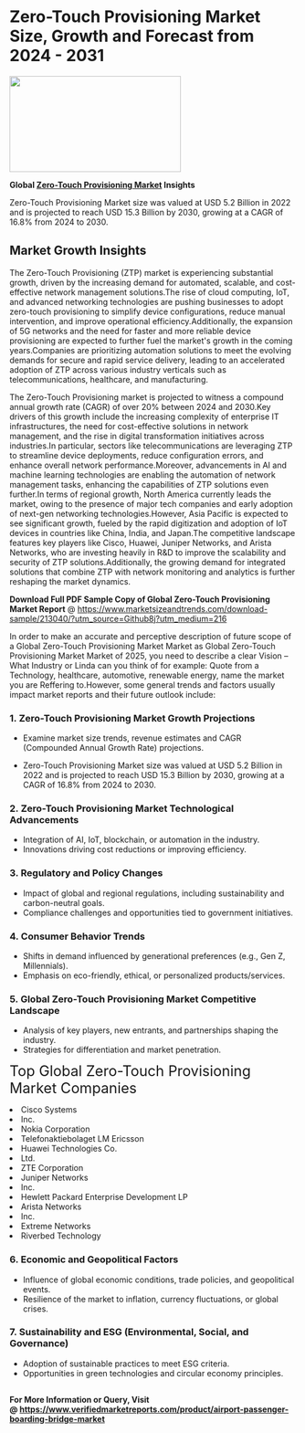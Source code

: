 <H1>Zero-Touch Provisioning Market Size, Growth and Forecast from 2024 - 2031</H1><img class="aligncenter size-medium wp-image-584254" src="https://thirdeyenews.in/wp-content/uploads/2024/09/Global-Market-Research-300x168.jpeg" alt="" width="300" height="168" /><p><strong>Global&nbsp;<a href="https://www.marketsizeandtrends.com/download-sample/213040/?utm_source=Github8j?utm_medium=216">Zero-Touch Provisioning Market</a> Insights</strong></p><p>Zero-Touch Provisioning Market size was valued at USD 5.2 Billion in 2022 and is projected to reach USD 15.3 Billion by 2030, growing at a CAGR of 16.8% from 2024 to 2030.</p><p><h2>Market Growth Insights</h2> The Zero-Touch Provisioning (ZTP) market is experiencing substantial growth, driven by the increasing demand for automated, scalable, and cost-effective network management solutions.The rise of cloud computing, IoT, and advanced networking technologies are pushing businesses to adopt zero-touch provisioning to simplify device configurations, reduce manual intervention, and improve operational efficiency.Additionally, the expansion of 5G networks and the need for faster and more reliable device provisioning are expected to further fuel the market's growth in the coming years.Companies are prioritizing automation solutions to meet the evolving demands for secure and rapid service delivery, leading to an accelerated adoption of ZTP across various industry verticals such as telecommunications, healthcare, and manufacturing.<p>The Zero-Touch Provisioning market is projected to witness a compound annual growth rate (CAGR) of over 20% between 2024 and 2030.Key drivers of this growth include the increasing complexity of enterprise IT infrastructures, the need for cost-effective solutions in network management, and the rise in digital transformation initiatives across industries.In particular, sectors like telecommunications are leveraging ZTP to streamline device deployments, reduce configuration errors, and enhance overall network performance.Moreover, advancements in AI and machine learning technologies are enabling the automation of network management tasks, enhancing the capabilities of ZTP solutions even further.In terms of regional growth, North America currently leads the market, owing to the presence of major tech companies and early adoption of next-gen networking technologies.However, Asia Pacific is expected to see significant growth, fueled by the rapid digitization and adoption of IoT devices in countries like China, India, and Japan.The competitive landscape features key players like Cisco, Huawei, Juniper Networks, and Arista Networks, who are investing heavily in R&D to improve the scalability and security of ZTP solutions.Additionally, the growing demand for integrated solutions that combine ZTP with network monitoring and analytics is further reshaping the market dynamics.<p><span class=""><strong>Download Full PDF Sample Copy of Global Zero-Touch Provisioning Market Report</strong> @ <a href="https://www.marketsizeandtrends.com/download-sample/213040/?utm_source=Github8j?utm_medium=216" target="_blank">https://www.marketsizeandtrends.com/download-sample/213040/?utm_source=Github8j?utm_medium=216</a></span></p><p>In order to make an accurate and perceptive description of future scope of a Global&nbsp;Zero-Touch Provisioning Market Market as Global&nbsp;Zero-Touch Provisioning Market Market of 2025, you need to describe a clear Vision &ndash; What Industry or Linda can you think of for example: Quote from a Technology, healthcare, automotive, renewable energy, name the market you are Reffering to.However, some general trends and factors usually impact market reports and their future outlook include:</p><h3>1.&nbsp;<strong>Zero-Touch Provisioning Market Growth Projections</strong></h3><ul><li>Examine market size trends, revenue estimates and CAGR (Compounded Annual Growth Rate) projections.</li><li><p>Zero-Touch Provisioning Market size was valued at USD 5.2 Billion in 2022 and is projected to reach USD 15.3 Billion by 2030, growing at a CAGR of 16.8% from 2024 to 2030.</p></li></ul><h3>2.&nbsp;<strong>Zero-Touch Provisioning Market Technological Advancements</strong></h3><ul><li>Integration of AI, IoT, blockchain, or automation in the industry.</li><li>Innovations driving cost reductions or improving efficiency.</li></ul><h3>3.&nbsp;<strong>Regulatory and Policy Changes</strong></h3><ul><li>Impact of global and regional regulations, including sustainability and carbon-neutral goals.</li><li>Compliance challenges and opportunities tied to government initiatives.</li></ul><h3>4.&nbsp;<strong>Consumer Behavior Trends</strong></h3><ul><li>Shifts in demand influenced by generational preferences (e.g., Gen Z, Millennials).</li><li>Emphasis on eco-friendly, ethical, or personalized products/services.</li></ul><h3>5.&nbsp;<strong>Global Zero-Touch Provisioning Market Competitive Landscape</strong></h3><ul><li>Analysis of key players, new entrants, and partnerships shaping the industry.</li><li>Strategies for differentiation and market penetration.</li></ul><p data-pm-slice="1 1 []"><span style="color: inherit; font-family: inherit; font-size: 25px;">Top Global Zero-Touch Provisioning Market Companies</span></p><div class="" data-test-id=""><p><li>Cisco Systems</li><li> Inc.</li><li> Nokia Corporation</li><li> Telefonaktiebolaget LM Ericsson</li><li> Huawei Technologies Co.</li><li> Ltd.</li><li> ZTE Corporation</li><li> Juniper Networks</li><li> Inc.</li><li> Hewlett Packard Enterprise Development LP</li><li> Arista Networks</li><li> Inc.</li><li> Extreme Networks</li><li> Riverbed Technology</li></p></div><h3>6.&nbsp;<strong>Economic and Geopolitical Factors</strong></h3><ul><li>Influence of global economic conditions, trade policies, and geopolitical events.</li><li>Resilience of the market to inflation, currency fluctuations, or global crises.</li></ul><h3>7.&nbsp;<strong>Sustainability and ESG (Environmental, Social, and Governance)</strong></h3><ul><li>Adoption of sustainable practices to meet ESG criteria.</li><li>Opportunities in green technologies and circular economy principles.</li></ul><h2><strong style="font-size: 14px;">For More Information or Query, Visit @&nbsp;</strong><a style="background-color: #ffffff; font-size: 14px;" href="https://www.marketsizeandtrends.com/report/zero-touch-provisioning-market/" target="_blank">https://www.verifiedmarketreports.com/product/airport-passenger-boarding-bridge-market</a></h2>